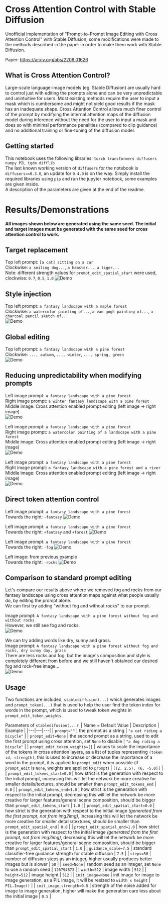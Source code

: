 # Cross Attention Control with Stable Diffusion
Unofficial implementation of "Prompt-to-Prompt Image Editing with Cross Attention Control" with Stable Diffusion, some modifications were made to the methods described in the paper in order to make them work with Stable Diffusion.  

Paper: https://arxiv.org/abs/2208.01626

## What is Cross Attention Control?
Large-scale language-image models (eg. Stable Diffusion) are usually hard to control just with editing the prompts alone and can be very unpredictable and unintuitive for users. Most existing methods require the user to input a mask which is cumbersome and might not yield good results if the mask has an inadequate shape. Cross Attention Control allows much finer control of the prompt by modifying the internal attention maps of the diffusion model during inference without the need for the user to input a mask and does so with minimal performance penalities (compared to clip guidance) and no additional training or fine-tuning of the diffusion model.

## Getting started
This notebook uses the following libraries: `torch transformers diffusers numpy PIL tqdm difflib`  
The last known working version of `diffusers` for the notebook is `diffusers==0.3.0`, an update for `0.4.0` is on the way.
Simply install the required libraries using `pip` and run the jupyter notebook, some examples are given inside.  
A description of the parameters are given at the end of the readme.  

# Results/Demonstrations
**All images shown below are generated using the same seed. The initial and target images must be generated with the same seed for cross attention control to work.**

## Target replacement
Top left prompt: `[a cat] sitting on a car`  
Clockwise: `a smiling dog...`, `a hamster...`, `a tiger...`  
Note: different strength values for `prompt_edit_spatial_start` were used, clockwise: `0.7`, `0.5`, `1.0`
![Demo](https://github.com/bloc97/CrossAttentionControl/blob/main/images/fouranimals.png?raw=true)

## Style injection
Top left prompt: `a fantasy landscape with a maple forest`  
Clockwise: `a watercolor painting of...`, `a van gogh painting of...`, `a charcoal pencil sketch of...`  
![Demo](https://github.com/bloc97/CrossAttentionControl/blob/main/images/fourstyles.png?raw=true)

## Global editing
Top left prompt: `a fantasy landscape with a pine forest`  
Clockwise: `..., autumn`, `..., winter`, `..., spring, green`  
![Demo](https://github.com/bloc97/CrossAttentionControl/blob/main/images/fourseasons.png?raw=true)

## Reducing unpredictability when modifying prompts

Left image prompt: `a fantasy landscape with a pine forest`  
Right image prompt: `a winter fantasy landscape with a pine forest`  
Middle image: Cross attention enabled prompt editing (left image -> right image)  
![Demo](https://github.com/bloc97/CrossAttentionControl/blob/main/images/a%20fantasy%20landscape%20with%20a%20pine%20forest%20-%20a%20winter%20fantasy%20landscape%20with%20a%20pine%20forest.png?raw=true)

Left image prompt: `a fantasy landscape with a pine forest`  
Right image prompt: `a watercolor painting of a landscape with a pine forest`  
Middle image: Cross attention enabled prompt editing (left image -> right image)  
![Demo](https://github.com/bloc97/CrossAttentionControl/blob/main/images/a%20fantasy%20landscape%20with%20a%20pine%20forest%20-%20a%20watercolor%20painting%20of%20a%20landscape%20with%20a%20pine%20forest.png?raw=true)

Left image prompt: `a fantasy landscape with a pine forest`  
Right image prompt: `a fantasy landscape with a pine forest and a river`  
Middle image: Cross attention enabled prompt editing (left image -> right image)  
![Demo](https://github.com/bloc97/CrossAttentionControl/blob/main/images/a%20fantasy%20landscape%20with%20a%20pine%20forest%20-%20A%20fantasy%20landscape%20with%20a%20pine%20forest%20and%20a%20river.png?raw=true)

## Direct token attention control
Left image prompt: `a fantasy landscape with a pine forest`  
Towards the right: `-fantasy`
![Demo](https://github.com/bloc97/CrossAttentionControl/blob/main/images/a%20fantasy%20landscape%20with%20a%20pine%20forest%20-%20decrease%20fantasy.png?raw=true)

Left image prompt: `a fantasy landscape with a pine forest`  
Towards the right: `+fantasy` and `+forest` 
![Demo](https://github.com/bloc97/CrossAttentionControl/blob/main/images/a%20fantasy%20landscape%20with%20a%20pine%20forest%20-%20increase%20fantasy%20and%20forest.png?raw=true)

Left image prompt: `a fantasy landscape with a pine forest`  
Towards the right: `-fog` 
![Demo](https://github.com/bloc97/CrossAttentionControl/blob/main/images/a%20fantasy%20landscape%20with%20a%20pine%20forest%20-%20decrease%20fog.png?raw=true)

Left image: from previous example  
Towards the right: `-rocks` 
![Demo](https://github.com/bloc97/CrossAttentionControl/blob/main/images/a%20fantasy%20landscape%20with%20a%20pine%20forest%20-%20decrease%20rocks.png?raw=true)

## Comparison to standard prompt editing
Let's compare our results above where we removed fog and rocks from our fantasy landscape using cross attention maps against what people usually do, by editing the prompt alone.  
We can first try adding "without fog and without rocks" to our prompt.  

Image prompt: `A fantasy landscape with a pine forest without fog and without rocks`  
However, we still see fog and rocks.  
![Demo](https://github.com/bloc97/CrossAttentionControl/blob/main/images/A%20fantasy%20landscape%20with%20a%20pine%20forest%20without%20fog%20and%20without%20rocks.png?raw=true)

We can try adding words like dry, sunny and grass.  
Image prompt: `A fantasy landscape with a pine forest without fog and rocks, dry sunny day, grass`  
There are less rocks and fog, but the image's composition and style is completely different from before and we still haven't obtained our desired fog and rock-free image...  
![Demo](https://github.com/bloc97/CrossAttentionControl/blob/main/images/A%20fantasy%20landscape%20with%20a%20pine%20forest%20without%20fog%20and%20rocks%2C%20dry%20sunny%20day%2C%20grass.png?raw=true)


## Usage
Two functions are included, `stablediffusion(...)` which generates images and `prompt_token(...)` that is used to help the user find the token index for words in the prompt, which is used to tweak token weights in `prompt_edit_token_weights`.

Parameters of `stabledifusion(...)`:
| Name = Default Value | Description | Example |
|---|---|---|
| `prompt=""` | the prompt as a string | `"a cat riding a bicycle"` |
| `prompt_edit=None` | the second prompt as a string, used to edit the first prompt using cross attention, set `None` to disable | `"a dog riding a bicycle"` |
| `prompt_edit_token_weights=[]` | values to scale the importance of the tokens in cross attention layers, as a list of tuples representing `(token id, strength)`, this is used to increase or decrease the importance of a word in the prompt, it is applied to `prompt_edit` when possible (if `prompt_edit` is `None`, weights are applied to `prompt`) | `[(2, 2.5), (6, -5.0)]` |
| `prompt_edit_tokens_start=0.0` | how strict is the generation with respect to the initial prompt, increasing this will let the network be more creative for smaller details/textures, should be smaller than `prompt_edit_tokens_end` | `0.0` |
| `prompt_edit_tokens_end=1.0` | how strict is the generation with respect to the initial prompt, decreasing this will let the network be more creative for larger features/general scene composition, should be bigger than `prompt_edit_tokens_start` | `1.0` |
| `prompt_edit_spatial_start=0.0` | how strict is the generation with respect to the initial image *(generated from the first prompt, not from img2img)*, increasing this will let the network be more creative for smaller details/textures, should be smaller than `prompt_edit_spatial_end` | `0.0` |
| `prompt_edit_spatial_end=1.0` | how strict is the generation with respect to the initial image *(generated from the first prompt, not from img2img)*, decreasing this will let the network be more creative for larger features/general scene composition, should be bigger than `prompt_edit_spatial_start` | `1.0` |
| `guidance_scale=7.5` | standard classifier-free guidance strength for stable diffusion | `7.5` |
| `steps=50` | number of diffusion steps as an integer, higher usually produces better images but is slower | `50` |
| `seed=None` | random seed as an integer, set `None` to use a random seed | `126794873` |
| `width=512` | image width | `512` |
| `height=512` | image height | `512` |
| `init_image=None` | init image for image to image generation, as a PIL image, it will be resized to `width x height` | `PIL.Image()` |
| `init_image_strength=0.5` | strength of the noise added for image to image generation, higher will make the generation care less about the initial image | `0.5` |
